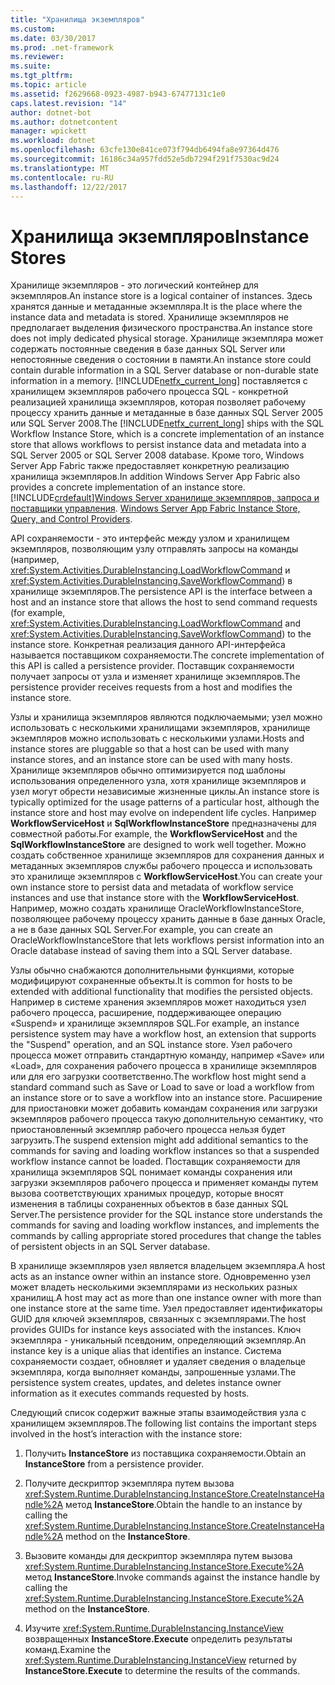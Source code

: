 ```yaml
---
title: "Хранилища экземпляров"
ms.custom: 
ms.date: 03/30/2017
ms.prod: .net-framework
ms.reviewer: 
ms.suite: 
ms.tgt_pltfrm: 
ms.topic: article
ms.assetid: f2629668-0923-4987-b943-67477131c1e0
caps.latest.revision: "14"
author: dotnet-bot
ms.author: dotnetcontent
manager: wpickett
ms.workload: dotnet
ms.openlocfilehash: 63cfe130e841ce073f794db6494fa8e97364d476
ms.sourcegitcommit: 16186c34a957fdd52e5db7294f291f7530ac9d24
ms.translationtype: MT
ms.contentlocale: ru-RU
ms.lasthandoff: 12/22/2017
---
```

# <a name="instance-stores"></a><span data-ttu-id="43eb1-102">Хранилища экземпляров</span><span class="sxs-lookup"><span data-stu-id="43eb1-102">Instance Stores</span></span>
<span data-ttu-id="43eb1-103">Хранилище экземпляров - это логический контейнер для экземпляров.</span><span class="sxs-lookup"><span data-stu-id="43eb1-103">An instance store is a logical container of instances.</span></span> <span data-ttu-id="43eb1-104">Здесь хранятся данные и метаданные экземпляра.</span><span class="sxs-lookup"><span data-stu-id="43eb1-104">It is the place where the instance data and metadata is stored.</span></span> <span data-ttu-id="43eb1-105">Хранилище экземпляров не предполагает выделения физического пространства.</span><span class="sxs-lookup"><span data-stu-id="43eb1-105">An instance store does not imply dedicated physical storage.</span></span> <span data-ttu-id="43eb1-106">Хранилище экземпляра может содержать постоянные сведения в базе данных SQL Server или непостоянные сведения о состоянии в памяти.</span><span class="sxs-lookup"><span data-stu-id="43eb1-106">An instance store could contain durable information in a SQL Server database or non-durable state information in a memory.</span></span> <span data-ttu-id="43eb1-107">[!INCLUDE[netfx_current_long](../../../includes/netfx-current-long-md.md)] поставляется с хранилищем экземпляров рабочего процесса SQL - конкретной реализацией хранилища экземпляров, которая позволяет рабочему процессу хранить данные и метаданные в базе данных SQL Server 2005 или SQL Server 2008.</span><span class="sxs-lookup"><span data-stu-id="43eb1-107">The [!INCLUDE[netfx_current_long](../../../includes/netfx-current-long-md.md)] ships with the SQL Workflow Instance Store, which is a concrete implementation of an instance store that allows workflows to persist instance data and metadata into a SQL Server 2005 or SQL Server 2008 database.</span></span> <span data-ttu-id="43eb1-108">Кроме того, Windows Server App Fabric также предоставляет конкретную реализацию хранилища экземпляров.</span><span class="sxs-lookup"><span data-stu-id="43eb1-108">In addition Windows Server App Fabric also provides a concrete implementation of an instance store.</span></span> [!INCLUDE[crdefault](../../../includes/crdefault-md.md)]<span data-ttu-id="43eb1-109">[Windows Server хранилище экземпляров, запроса и поставщики управления](http://go.microsoft.com/fwlink/?LinkID=201201&clcid=0x409).</span><span class="sxs-lookup"><span data-stu-id="43eb1-109"> [Windows Server App Fabric Instance Store, Query, and Control Providers](http://go.microsoft.com/fwlink/?LinkID=201201&clcid=0x409).</span></span>  
  
 <span data-ttu-id="43eb1-110">API сохраняемости - это интерфейс между узлом и хранилищем экземпляров, позволяющим узлу отправлять запросы на команды (например, <xref:System.Activities.DurableInstancing.LoadWorkflowCommand> и <xref:System.Activities.DurableInstancing.SaveWorkflowCommand>) в хранилище экземпляров.</span><span class="sxs-lookup"><span data-stu-id="43eb1-110">The persistence API is the interface between a host and an instance store that allows the host to send command requests (for example, <xref:System.Activities.DurableInstancing.LoadWorkflowCommand> and <xref:System.Activities.DurableInstancing.SaveWorkflowCommand>) to the instance store.</span></span> <span data-ttu-id="43eb1-111">Конкретная реализация данного API-интерфейса называется поставщиком сохраняемости.</span><span class="sxs-lookup"><span data-stu-id="43eb1-111">The concrete implementation of this API is called a persistence provider.</span></span> <span data-ttu-id="43eb1-112">Поставщик сохраняемости получает запросы от узла и изменяет хранилище экземпляров.</span><span class="sxs-lookup"><span data-stu-id="43eb1-112">The persistence provider receives requests from a host and modifies the instance store.</span></span>  
  
 <span data-ttu-id="43eb1-113">Узлы и хранилища экземпляров являются подключаемыми; узел можно использовать с несколькими хранилищами экземпляров, хранилище экземпляров можно использовать с несколькими узлами.</span><span class="sxs-lookup"><span data-stu-id="43eb1-113">Hosts and instance stores are pluggable so that a host can be used with many instance stores, and an instance store can be used with many hosts.</span></span> <span data-ttu-id="43eb1-114">Хранилище экземпляров обычно оптимизируется под шаблоны использования определенного узла, хотя хранилище экземпляров и узел могут обрести независимые жизненные циклы.</span><span class="sxs-lookup"><span data-stu-id="43eb1-114">An instance store is typically optimized for the usage patterns of a particular host, although the instance store and host may evolve on independent life cycles.</span></span> <span data-ttu-id="43eb1-115">Например **WorkflowServiceHost** и **SqlWorkflowInstanceStore** предназначены для совместной работы.</span><span class="sxs-lookup"><span data-stu-id="43eb1-115">For example, the **WorkflowServiceHost** and the **SqlWorkflowInstanceStore** are designed to work well together.</span></span> <span data-ttu-id="43eb1-116">Можно создать собственное хранилище экземпляров для сохранения данных и метаданных экземпляров службы рабочего процесса и использовать это хранилище экземпляров с **WorkflowServiceHost**.</span><span class="sxs-lookup"><span data-stu-id="43eb1-116">You can create your own instance store to persist data and metadata of workflow service instances and use that instance store with the **WorkflowServiceHost**.</span></span> <span data-ttu-id="43eb1-117">Например, можно создать хранилище OracleWorkflowInstanceStore, позволяющее рабочему процессу хранить данные в базе данных Oracle, а не в базе данных SQL Server.</span><span class="sxs-lookup"><span data-stu-id="43eb1-117">For example, you can create an OracleWorkflowInstanceStore that lets workflows persist information into an Oracle database instead of saving them into a SQL Server database.</span></span>  
  
 <span data-ttu-id="43eb1-118">Узлы обычно снабжаются дополнительными функциями, которые модифицируют сохраненные объекты.</span><span class="sxs-lookup"><span data-stu-id="43eb1-118">It is common for hosts to be extended with additional functionality that modifies the persisted objects.</span></span> <span data-ttu-id="43eb1-119">Например в системе хранения экземпляров может находиться узел рабочего процесса, расширение, поддерживающее операцию «Suspend» и хранилище экземпляров SQL.</span><span class="sxs-lookup"><span data-stu-id="43eb1-119">For example, an instance persistence system may have a workflow host, an extension that supports the "Suspend" operation, and an SQL instance store.</span></span>  <span data-ttu-id="43eb1-120">Узел рабочего процесса может отправить стандартную команду, например «Save» или «Load», для сохранения рабочего процесса в хранилище экземпляров или для его загрузки соответственно.</span><span class="sxs-lookup"><span data-stu-id="43eb1-120">The workflow host might send a standard command such as Save or Load to save or load a workflow from an instance store or to save a workflow into an instance store.</span></span> <span data-ttu-id="43eb1-121">Расширение для приостановки может добавить командам сохранения или загрузки экземпляров рабочего процесса такую дополнительную семантику, что приостановленный экземпляр рабочего процесса нельзя будет загрузить.</span><span class="sxs-lookup"><span data-stu-id="43eb1-121">The suspend extension might add additional semantics to the commands for saving and loading workflow instances so that a suspended workflow instance cannot be loaded.</span></span> <span data-ttu-id="43eb1-122">Поставщик сохраняемости для хранилища экземпляров SQL понимает команды сохранения или загрузки экземпляров рабочего процесса и применяет команды путем вызова соответствующих хранимых процедур, которые вносят изменения в таблицы сохраненных объектов в базе данных SQL Server.</span><span class="sxs-lookup"><span data-stu-id="43eb1-122">The persistence provider for the SQL instance store understands the commands for saving and loading workflow instances, and implements the commands by calling appropriate stored procedures that change the tables of persistent objects in an SQL Server database.</span></span>  
  
 <span data-ttu-id="43eb1-123">В хранилище экземпляров узел является владельцем экземпляра.</span><span class="sxs-lookup"><span data-stu-id="43eb1-123">A host acts as an instance owner within an instance store.</span></span> <span data-ttu-id="43eb1-124">Одновременно узел может владеть несколькими экземплярами из нескольких разных хранилищ.</span><span class="sxs-lookup"><span data-stu-id="43eb1-124">A host may act as more than one instance owner with more than one instance store at the same time.</span></span> <span data-ttu-id="43eb1-125">Узел предоставляет идентификаторы GUID для ключей экземпляров, связанных с экземплярами.</span><span class="sxs-lookup"><span data-stu-id="43eb1-125">The host provides GUIDs for instance keys associated with the instances.</span></span> <span data-ttu-id="43eb1-126">Ключ экземпляра - уникальный псевдоним, определяющий экземпляр.</span><span class="sxs-lookup"><span data-stu-id="43eb1-126">An instance key is a unique alias that identifies an instance.</span></span> <span data-ttu-id="43eb1-127">Система сохраняемости создает, обновляет и удаляет сведения о владельце экземпляра, когда выполняет команды, запрошенные узлами.</span><span class="sxs-lookup"><span data-stu-id="43eb1-127">The persistence system creates, updates, and deletes instance owner information as it executes commands requested by hosts.</span></span>  
  
 <span data-ttu-id="43eb1-128">Следующий список содержит важные этапы взаимодействия узла с хранилищем экземпляров.</span><span class="sxs-lookup"><span data-stu-id="43eb1-128">The following list contains the important steps involved in the host’s interaction with the instance store:</span></span>  
  
1.  <span data-ttu-id="43eb1-129">Получить **InstanceStore** из поставщика сохраняемости.</span><span class="sxs-lookup"><span data-stu-id="43eb1-129">Obtain an **InstanceStore** from a persistence provider.</span></span>  

2.  <span data-ttu-id="43eb1-130">Получите дескриптор экземпляра путем вызова <xref:System.Runtime.DurableInstancing.InstanceStore.CreateInstanceHandle%2A> метод **InstanceStore**.</span><span class="sxs-lookup"><span data-stu-id="43eb1-130">Obtain the handle to an instance by calling the <xref:System.Runtime.DurableInstancing.InstanceStore.CreateInstanceHandle%2A> method on the **InstanceStore**.</span></span>  
  
3.  <span data-ttu-id="43eb1-131">Вызовите команды для дескриптор экземпляра путем вызова <xref:System.Runtime.DurableInstancing.InstanceStore.Execute%2A> метод **InstanceStore**.</span><span class="sxs-lookup"><span data-stu-id="43eb1-131">Invoke commands against the instance handle by calling the <xref:System.Runtime.DurableInstancing.InstanceStore.Execute%2A> method on the **InstanceStore**.</span></span>  
  
4.  <span data-ttu-id="43eb1-132">Изучите <xref:System.Runtime.DurableInstancing.InstanceView> возвращенных **InstanceStore.Execute** определить результаты команд.</span><span class="sxs-lookup"><span data-stu-id="43eb1-132">Examine the <xref:System.Runtime.DurableInstancing.InstanceView> returned by **InstanceStore.Execute** to determine the results of the commands.</span></span>
